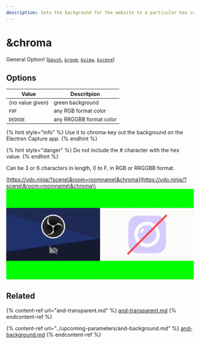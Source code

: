 ```yaml
---
description: Sets the background for the website to a particular hex color
---
```


# \&chroma

General Option! ([`&push`](../../source-settings/push.md), [`&room`](../../general-settings/room.md), [`&view`](../view-parameters/view.md), [`&scene`](../view-parameters/scene.md))

## Options

| Value            | Descritpion             |
| ---------------- | ----------------------- |
| (no value given) | green background        |
| `F0F`            | any RGB format color    |
| `DEDEDE`         | any RRGGBB format color |

{% hint style="info" %}
Use it to chroma-key out the background on the Electron Capture app.
{% endhint %}

{% hint style="danger" %}
Do not include the # character with the hex value.
{% endhint %}

Can be 3 or 6 characters in length, 0 to F, in RGB or RRGGBB format.

[https://vdo.ninja/?scene\&room=roomname\&chroma](https://vdo.ninja/?scene\&room=roomname\&chroma)\
![](<../../.gitbook/assets/image (3).png>)

## Related

{% content-ref url="and-transparent.md" %}
[and-transparent.md](and-transparent.md)
{% endcontent-ref %}

{% content-ref url="../upcoming-parameters/and-background.md" %}
[and-background.md](../upcoming-parameters/and-background.md)
{% endcontent-ref %}
